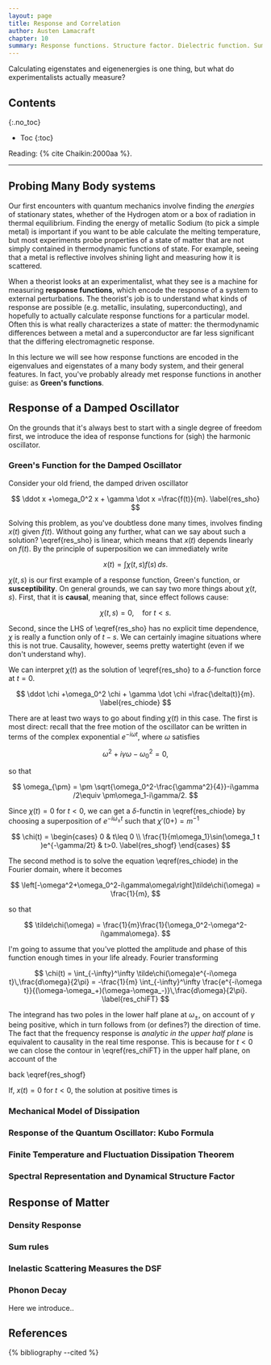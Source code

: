 ```yaml
---
layout: page
title: Response and Correlation
author: Austen Lamacraft
chapter: 10
summary: Response functions. Structure factor. Dielectric function. Sum rules.
---
```


<p class="message">
Calculating eigenstates and eigenenergies is one thing, but what do experimentalists actually measure?
</p>


## Contents
{:.no_toc}

* Toc
{:toc}

Reading: {% cite Chaikin:2000aa %}.

---

## Probing Many Body systems

Our first encounters with quantum mechanics involve finding the _energies_ of stationary states, whether of the Hydrogen atom or a box of radiation in thermal equilibrium. Finding the energy of metallic Sodium (to pick a simple metal) is important if you want to be able calculate the melting temperature, but most experiments probe properties of a state of matter that are not simply contained in thermodynamic functions of state. For example, seeing that a metal is reflective involves shining light and measuring how it is scattered.

When a theorist looks at an experimentalist, what they see is a machine for measuring __response functions__, which encode the response of a system to external perturbations. The theorist's job is to understand what kinds of response are possible (e.g. metallic, insulating, superconducting), and hopefully to actually calculate response functions for a particular model. Often this is what really characterizes a state of matter: the thermodynamic differences between a metal and a superconductor are far less significant that the differing electromagnetic response.

In this lecture we will see how response functions are encoded in the eigenvalues and eigenstates of a many body system, and their general features. In fact, you've probably already met response functions in another guise: as __Green's functions__.

## Response of a Damped Oscillator

On the grounds that it's always best to start with a single degree of freedom first, we introduce the idea of response functions for (sigh) the harmonic oscillator.

### Green's Function for the Damped Oscillator

Consider your old friend, the damped driven oscillator

$$
\ddot x +\omega_0^2 x + \gamma \dot x =\frac{f(t)}{m}.
\label{res_sho}
$$

Solving this problem, as you've doubtless done many times, involves finding $x(t)$ given $f(t)$. Without going any further, what can we say about such a solution? \eqref{res_sho} is linear, which means that $x(t)$ depends linearly on $f(t)$. By the principle of superposition we can immediately write

$$
x(t) = \int \chi(t,s) f(s)\,ds.
$$

$\chi(t,s)$ is our first example of a response function, Green's function, or __susceptibility__. On general grounds, we can say two more things about $\chi(t,s)$. First, that it is __causal__, meaning that, since effect follows cause:

$$
\chi(t,s)=0,\quad \text{for }t<s.
$$

Second, since the LHS of \eqref{res_sho} has no explicit time dependence, $\chi$ is really a function only of $t-s$. We can certainly imagine situations where this is not true. Causality, however, seems pretty watertight (even if we don't understand why).

We can interpret $\chi(t)$ as the solution of \eqref{res_sho} to a $\delta$-function force at $t=0$.

$$
\ddot \chi +\omega_0^2 \chi + \gamma \dot \chi =\frac{\delta(t)}{m}.
\label{res_chiode}
$$

There are at least two ways to go about finding $\chi(t)$ in this case. The first is most direct: recall that the free motion of the oscillator can be written in terms of the complex exponential $e^{-i\omega t}$, where $\omega$ satisfies

$$
\omega^2+i\gamma\omega - \omega_0^2 =0,
$$

so that

$$
\omega_{\pm} = \pm \sqrt{\omega_0^2-\frac{\gamma^2}{4}}-i\gamma /2\equiv \pm\omega_1-i\gamma/2.
$$

Since $\chi(t)=0$ for $t<0$, we can get a $\delta$-functin in \eqref{res_chiode} by choosing a superposition of $e^{-i\omega_\pm t}$ such that $\chi'(0+)=m^{-1}$

$$
\chi(t) = \begin{cases}
0 & t\leq 0 \\
\frac{1}{m\omega_1}\sin(\omega_1 t )e^{-\gamma/2t} & t>0.
\label{res_shogf}
\end{cases}
$$

The second method is to solve the equation \eqref(res_chiode) in the Fourier domain, where it becomes

$$
\left[-\omega^2+\omega_0^2-i\gamma\omega\right]\tilde\chi(\omega) = \frac{1}{m},
$$

so that

$$
\tilde\chi(\omega) = \frac{1}{m}\frac{1}{\omega_0^2-\omega^2-i\gamma\omega}.
$$

I'm going to assume that you've plotted the amplitude and phase of this function enough times in your life already. Fourier transforming

$$
\chi(t) = \int_{-\infty}^\infty \tilde\chi(\omega)e^{-i\omega t}\,\frac{d\omega}{2\pi} = -\frac{1}{m} \int_{-\infty}^\infty \frac{e^{-i\omega t}}{(\omega-\omega_+)(\omega-\omega_-)}\,\frac{d\omega}{2\pi}.
\label{res_chiFT}
$$

The integrand has two poles in the lower half plane at $\omega_\pm$, on account of $\gamma$ being positive, which in turn follows from (or defines?) the direction of time. The fact that the frequency response is _analytic in the upper half plane_ is equivalent to causality in the real time response. This is because for $t<0$ we can close the contour in \eqref{res_chiFT} in the upper half plane, on account of the


back \eqref{res_shogf}

If, $x(t)=0$ for $t<0$, the solution at positive times is



### Mechanical Model of Dissipation

### Response of the Quantum Oscillator: Kubo Formula

### Finite Temperature and Fluctuation Dissipation Theorem

### Spectral Representation and Dynamical Structure Factor

## Response of Matter

### Density Response

### Sum rules

### Inelastic Scattering Measures the DSF

### Phonon Decay

Here we introduce..


References
----------

{% bibliography --cited %}
